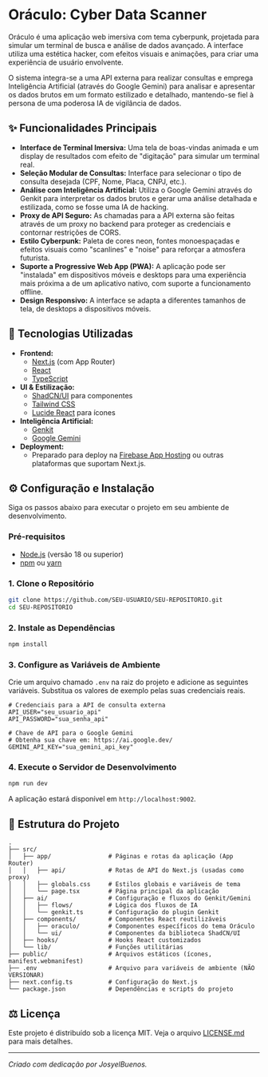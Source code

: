 # Oráculo: Cyber Data Scanner

Oráculo é uma aplicação web imersiva com tema cyberpunk, projetada para simular um terminal de busca e análise de dados avançado. A interface utiliza uma estética hacker, com efeitos visuais e animações, para criar uma experiência de usuário envolvente.

O sistema integra-se a uma API externa para realizar consultas e emprega Inteligência Artificial (através do Google Gemini) para analisar e apresentar os dados brutos em um formato estilizado e detalhado, mantendo-se fiel à persona de uma poderosa IA de vigilância de dados.

## ✨ Funcionalidades Principais

- **Interface de Terminal Imersiva:** Uma tela de boas-vindas animada e um display de resultados com efeito de "digitação" para simular um terminal real.
- **Seleção Modular de Consultas:** Interface para selecionar o tipo de consulta desejada (CPF, Nome, Placa, CNPJ, etc.).
- **Análise com Inteligência Artificial:** Utiliza o Google Gemini através do Genkit para interpretar os dados brutos e gerar uma análise detalhada e estilizada, como se fosse uma IA de hacking.
- **Proxy de API Seguro:** As chamadas para a API externa são feitas através de um proxy no backend para proteger as credenciais e contornar restrições de CORS.
- **Estilo Cyberpunk:** Paleta de cores neon, fontes monoespaçadas e efeitos visuais como "scanlines" e "noise" para reforçar a atmosfera futurista.
- **Suporte a Progressive Web App (PWA):** A aplicação pode ser "instalada" em dispositivos móveis e desktops para uma experiência mais próxima a de um aplicativo nativo, com suporte a funcionamento offline.
- **Design Responsivo:** A interface se adapta a diferentes tamanhos de tela, de desktops a dispositivos móveis.

## 🚀 Tecnologias Utilizadas

- **Frontend:**
  - [Next.js](https://nextjs.org/) (com App Router)
  - [React](https://reactjs.org/)
  - [TypeScript](https://www.typescriptlang.org/)
- **UI & Estilização:**
  - [ShadCN/UI](https://ui.shadcn.com/) para componentes
  - [Tailwind CSS](https://tailwindcss.com/)
  - [Lucide React](https://lucide.dev/) para ícones
- **Inteligência Artificial:**
  - [Genkit](https://firebase.google.com/docs/genkit)
  - [Google Gemini](https://ai.google.dev/)
- **Deployment:**
  - Preparado para deploy na [Firebase App Hosting](https://firebase.google.com/docs/hosting) ou outras plataformas que suportam Next.js.

## ⚙️ Configuração e Instalação

Siga os passos abaixo para executar o projeto em seu ambiente de desenvolvimento.

### Pré-requisitos

- [Node.js](https://nodejs.org/en/) (versão 18 ou superior)
- [npm](https://www.npmjs.com/) ou [yarn](https://yarnpkg.com/)

### 1. Clone o Repositório

```bash
git clone https://github.com/SEU-USUARIO/SEU-REPOSITORIO.git
cd SEU-REPOSITORIO
```

### 2. Instale as Dependências

```bash
npm install
```

### 3. Configure as Variáveis de Ambiente

Crie um arquivo chamado `.env` na raiz do projeto e adicione as seguintes variáveis. Substitua os valores de exemplo pelas suas credenciais reais.

```env
# Credenciais para a API de consulta externa
API_USER="seu_usuario_api"
API_PASSWORD="sua_senha_api"

# Chave de API para o Google Gemini
# Obtenha sua chave em: https://ai.google.dev/
GEMINI_API_KEY="sua_gemini_api_key"
```

### 4. Execute o Servidor de Desenvolvimento

```bash
npm run dev
```

A aplicação estará disponível em `http://localhost:9002`.

## 📂 Estrutura do Projeto

```
.
├── src/
│   ├── app/                # Páginas e rotas da aplicação (App Router)
│   │   ├── api/            # Rotas de API do Next.js (usadas como proxy)
│   │   ├── globals.css     # Estilos globais e variáveis de tema
│   │   └── page.tsx        # Página principal da aplicação
│   ├── ai/                 # Configuração e fluxos do Genkit/Gemini
│   │   ├── flows/          # Lógica dos fluxos de IA
│   │   └── genkit.ts       # Configuração do plugin Genkit
│   ├── components/         # Componentes React reutilizáveis
│   │   ├── oraculo/        # Componentes específicos do tema Oráculo
│   │   └── ui/             # Componentes da biblioteca ShadCN/UI
│   ├── hooks/              # Hooks React customizados
│   └── lib/                # Funções utilitárias
├── public/                 # Arquivos estáticos (ícones, manifest.webmanifest)
├── .env                    # Arquivo para variáveis de ambiente (NÃO VERSIONAR)
├── next.config.ts          # Configuração do Next.js
└── package.json            # Dependências e scripts do projeto
```

## ⚖️ Licença

Este projeto é distribuído sob a licença MIT. Veja o arquivo [LICENSE.md](LICENSE.md) para mais detalhes.

---
_Criado com dedicação por JosyelBuenos._